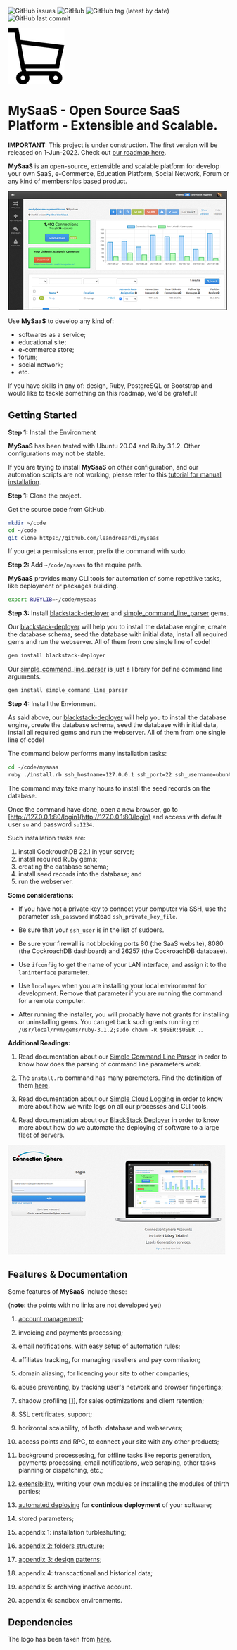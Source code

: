 ![GitHub issues](https://img.shields.io/github/issues/leandrosardi/mysaas) ![GitHub](https://img.shields.io/github/license/leandrosardi/mysaas) ![GitHub tag (latest by date)](https://img.shields.io/github/v/tag/leandrosardi/mysaas) ![GitHub last commit](https://img.shields.io/github/last-commit/leandrosardi/mysaas)

![logo](./logo.png)

# MySaaS - Open Source SaaS Platform - Extensible and Scalable.  

**IMPORTANT:**
This project is under construction.
The first version will be released on 1-Jun-2022.
Check out [our roadmap here](https://github.com/users/leandrosardi/projects/5).

**MySaaS** is an open-source, extensible and scalable platform for develop your own SaaS, e-Commerce, Education Platform, Social Network, Forum or any kind of memberships based product.

![dashboard example](./docu/thumbnails/dashboard.png)

Use **MySaaS** to develop any kind of:
- softwares as a service;
- educational site;
- e-commerce store;
- forum;
- social network;
- etc.

If you have skills in any of: design, Ruby, PostgreSQL or Bootstrap and would like to tackle something on this roadmap, we'd be grateful!

## Getting Started

**Step 1:** Install the Environment

**MySaaS** has been tested with Ubuntu 20.04 and Ruby 3.1.2.
Other configurations may not be stable.

If you are trying to install **MySaaS** on other configuration, and our automation scripts are not working; please refer to this [tutorial for manual installation](https://github.com/leandrosardi/mysaas/issues/16#issuecomment-1137154114). 

**Step 1:** Clone the project.

Get the source code from GitHub.

```bash
mkdir ~/code
cd ~/code
git clone https://github.com/leandrosardi/mysaas
```

If you get a permissions error, prefix the command with sudo.

**Step 2:** Add `~/code/mysaas` to the require path.

**MySaaS** provides many CLI tools for automation of some repetitive tasks, like deployment or packages building.

```bash
export RUBYLIB=~/code/mysaas
```

**Step 3:** Install [blackstack-deployer](https://github.com/leandrosardi/blackstack-deployer) and [simple_command_line_parser](https://github.com/leandrosardi/simple_command_line_parser) gems.

Our [blackstack-deployer](https://github.com/leandrosardi/blackstack-deployer) will help you to install the database engine, create the database schema, seed the database with initial data, install all required gems and run the webserver. All of them from one single line of code!

```bash
gem install blackstack-deployer
```

Our [simple_command_line_parser](https://github.com/leandrosardi/simple_command_line_parser) is just a library for define command line arguments.

```bash
gem install simple_command_line_parser
```

**Step 4:** Install the Envionment.

As said above, our [blackstack-deployer](https://github.com/leandrosardi/blackstack-deployer) will help you to install the database engine, create the database schema, seed the database with initial data, install all required gems and run the webserver. All of them from one single line of code!

The command below performs many installation tasks:

```bash
cd ~/code/mysaas
ruby ./install.rb ssh_hostname=127.0.0.1 ssh_port=22 ssh_username=ubuntu ssh_private_key_file=./plank.pem local=yes laninterface=eth0
```

The command may take many hours to install the seed records on the database.

Once the command have done, open a new browser, go to [http://127.0.0.1:80/login](http://127.0.0.1:80/login) and access with default user `su` and password `su1234`.


Such installation tasks are:
1. install CockrouchDB 22.1 in your server; 
2. install required Ruby gems;
3. creating the database schema; 
4. install seed records into the database; and
5. run the webserver.


**Some considerations:**

- If you have not a private key to connect your computer via SSH, use the parameter `ssh_password` instead `ssh_private_key_file`.

- Be sure that your `ssh_user` is in the list of sudoers.

- Be sure your firewall is not blocking ports 80 (the SaaS website), 8080 (the CockroachDB dashboard) and 26257 (the CockroachDB database).

- Use `ifconfig` to get the name of your LAN interface, and assign it to the `laninterface` parameter.

- Use `local=yes` when you are installing your local environment for development. Remove that parameter if you are running the command for a remote computer.

- After running the installer, you will probably have not grants for installing or uninstalling gems. You can get back such grants running `cd /usr/local/rvm/gems/ruby-3.1.2;sudo chown -R $USER:$USER .`.


**Additional Readings:**

1. Read documentation about our [Simple Command Line Parser](https://github.com/leandrosardi/simple_command_line_parser) in order to know how does the parsing of command line parameters work.

2. The `install.rb` command has many paremeters. Find the definition of them [here](https://github.com/leandrosardi/mysaas/blob/0.0.1/install.rb#L11).

3. Read documentation about our [Simple Cloud Logging](https://github.com/leandrosardi/simple_cloud_logging) in order to know more about how we write logs on all our processes and CLI tools.

4. Read documentation about our [BlackStack Deployer](https://github.com/leandrosardi/blackstack-deployer) in order to know more about how do we automate the deploying of software to a large fleet of servers.


![login screen](./docu/thumbnails/login.png)

## Features & Documentation

Some features of **MySaaS** include these:

(**note:** the points with no links are not developed yet)

1. [account management](./docu/1.accounts-management.md);

2. invoicing and payments processing;

3. email notifications, with easy setup of automation rules;

4. affiliates tracking, for managing resellers and pay commission;

5. domain aliasing, for licencing your site to other companies;

6. abuse preventing, by tracking user's network and browser fingertings;

7. shadow profiling [[1](https://en.wikipedia.org/wiki/Shadow_profile)], for sales optimizations and client retention;

8. SSL certificates, support;

9. horizontal scalability, of both: database and webservers;

10. access points and RPC, to connect your site with any other products;

11. background processesing, for offline tasks like reports generation, payments processing, email notifications, web scraping, other tasks planning or dispatching, etc.;

12. [extensiblilty](./docu/12.extensibility.md), writing your own modules or installing the modules of thirth parties;

13. [automated deploying](./docu/13.automated-deploying.md) for **continious deployment** of your software;

14. stored parameters;

15. appendix 1: installation turbleshuting;

16. [appendix 2: folders structure](./docu/a02.folders-structure.md);

17. [appendix 3: design patterns](./docu/a03.design-patterns.md);

16. appendix 4: transcactional and historical data;

17. appendix 5: archiving inactive account.

18. appendix 6: sandbox environments.

## Dependencies

The logo has been taken from [here](https://www.shareicon.net/supermarket-shopping-store-commerce-and-shopping-online-store-shopping-cart-commerce-802984).